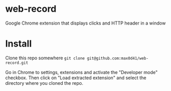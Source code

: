 web-record
==========

Google Chrome extension that displays clicks and HTTP header in a window

# Install

Clone this repo somewhere
`git clone git@github.com:max0d41/web-record.git`

Go in Chrome to settings, extensions and activate the "Developer mode" checkbox.
Then click on "Load extracted extension" and select the directory where you cloned
the repo.
